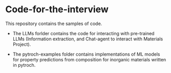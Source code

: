# Code-for-the-interview

This repository contains the samples of code. 

* The LLMs forlder contains the code for interacting with pre-trained LLMs (Information extraction, and Chat-agent to interact with Materials Project). 

* The pytroch-examples folder contains implementations of ML models for property predictions from composition for inorganic materials written in pytroch.
